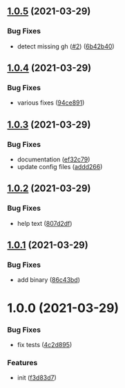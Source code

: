 ## [1.0.5](https://github.com/dword-design/gh-repo-clone-all/compare/v1.0.4...v1.0.5) (2021-03-29)


### Bug Fixes

* detect missing gh ([#2](https://github.com/dword-design/gh-repo-clone-all/issues/2)) ([6b42b40](https://github.com/dword-design/gh-repo-clone-all/commit/6b42b402982cbe5086f70bf1bec23af7f349c568))

## [1.0.4](https://github.com/dword-design/gh-repo-clone-all/compare/v1.0.3...v1.0.4) (2021-03-29)


### Bug Fixes

* various fixes ([94ce891](https://github.com/dword-design/gh-repo-clone-all/commit/94ce8919719316894a2a3ed2422b27d2753debf7))

## [1.0.3](https://github.com/dword-design/gh-repo-clone-all/compare/v1.0.2...v1.0.3) (2021-03-29)


### Bug Fixes

* documentation ([ef32c79](https://github.com/dword-design/gh-repo-clone-all/commit/ef32c79ea2b1edb82579969bc90d436f1c1af50d))
* update config files ([addd266](https://github.com/dword-design/gh-repo-clone-all/commit/addd266a9e2261e10ce905a2ea4d37c2a669d1a6))

## [1.0.2](https://github.com/dword-design/gh-repo-clone-all/compare/v1.0.1...v1.0.2) (2021-03-29)


### Bug Fixes

* help text ([807d2df](https://github.com/dword-design/gh-repo-clone-all/commit/807d2dffea00643968177106a084cafc6d17f8c8))

## [1.0.1](https://github.com/dword-design/gh-repo-clone-all/compare/v1.0.0...v1.0.1) (2021-03-29)


### Bug Fixes

* add binary ([86c43bd](https://github.com/dword-design/gh-repo-clone-all/commit/86c43bd9a395940aa60cd09651f53a304d795a55))

# 1.0.0 (2021-03-29)


### Bug Fixes

* fix tests ([4c2d895](https://github.com/dword-design/gh-repo-clone-all/commit/4c2d8957c517c35e5b1693b25734741773e5bd6f))


### Features

* init ([f3d83d7](https://github.com/dword-design/gh-repo-clone-all/commit/f3d83d7d2370fa5f93c8b48b149c9c8bfc893898))
